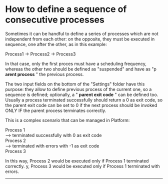 # How to define a sequence of consecutive processes

Sometimes it can be handful to define a series of processes which are not independent from each other: on the opposite, they must be executed in sequence, one after the other, as in this example:

Process1 -&gt; Process2 -&gt; Process3

In that case, only the first proces must have a scheduling frequency, whereas the other two should be defined as "suspended" and have as "p **arent process** " the previous process.

The two input fields on the bottom of the "Settings" folder have this purpose: they allow to define previous process of the current one, so a sequence is defined; optionally, a " **parent exit code** " can be defined too. Usually a process terminated successfully should return a 0 as exit code, so the parent exit code can be set to 0 if the next process should be invoked ONLY IF the parent process terminates correctly.

This is a complex scenario that can be managed in Platform:

Process 1  
—&gt; terminated successfully with 0 as exit code  
Process 2  
—&gt; terminated with errors with -1 as exit code  
Process 3

In this way, Process 2 would be executed only if Process 1 terminated correctly. y, Process 3 would be executed only if Process 1 terminated with errors.

---




